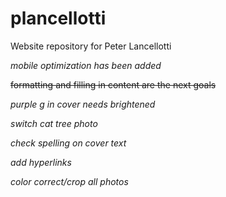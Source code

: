 # plancellotti
Website repository for Peter Lancellotti

*mobile optimization has been added*

~~formatting and filling in content are the next goals~~

*purple g in cover needs brightened*

*switch cat tree photo*

*check spelling on cover text*

*add hyperlinks*

*color correct/crop all photos*


